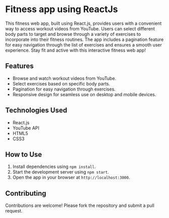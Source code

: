 # Fitness app using ReactJs

This fitness web app, built using React.js, provides users with a convenient way to access workout videos from YouTube. Users can select different body parts to target and browse through a variety of exercises to incorporate into their fitness routines. The app includes a pagination feature for easy navigation through the list of exercises and ensures a smooth user experience. Stay fit and active with this interactive fitness web app!

## Features

- Browse and watch workout videos from YouTube.
- Select exercises based on specific body parts.
- Pagination for easy navigation through exercises.
- Responsive design for seamless use on desktop and mobile devices.

## Technologies Used

- React.js
- YouTube API
- HTML5
- CSS3

## How to Use

1. Install dependencies using `npm install`.
2. Start the development server using `npm start`.
3. Open the app in your browser at `http://localhost:3000`.


## Contributing

Contributions are welcome! Please fork the repository and submit a pull request.


